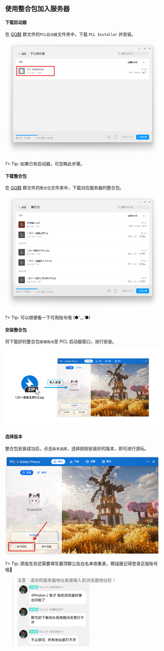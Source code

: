 ## 使用整合包加入服务器

#### 下载启动器

在 [QQ群](https://qm.qq.com/q/A7oSGnLHCE) 群文件的`PCL启动器`文件夹中，下载 `PCL Installer` 并安装。

<img src="img/安装_1.png" style="zoom: 67%;" />

?> Tip: 如果已有启动器，可忽略此步骤。

#### 下载整合包

在 [QQ群](https://qm.qq.com/q/A7oSGnLHCE) 群文件的`整合包`文件夹中，下载对应服务器的整合包。

<img src="img/安装_2.png" style="zoom: 67%;" />

?> Tip: 可以顺便看一下可用指令哦 (●'◡'●)

#### 安装整合包

将下载好的整合包`直接拖动`至 PCL 启动器窗口，进行安装。

<img src="img/安装_3.png" style="zoom: 67%;" />

#### 选择版本

整合包安装成功后，点击`版本选择`，选择刚刚安装好的版本，即可进行游玩。

<img src="img/安装_4.png" style="zoom: 67%;" />

?> Tip: 原版生存还需要填写置顶群公告白名单收集表，模组服记得登录正版账号哦🎉

> 注意：请勿将服务器地址直接输入到浏览器地址栏！<br><img src="img/edge.jpg" style="zoom: 25%;" />

